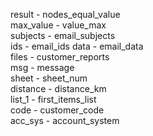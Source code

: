 result - nodes_equal_value  
max_value - value_max  
subjects - email_subjects  
ids - email_ids
data - email_data  
files - customer_reports  
msg - message  
sheet - sheet_num  
distance - distance_km  
list_1 - first_items_list  
code - customer_code  
acc_sys - account_system
